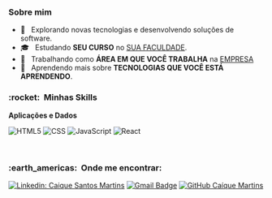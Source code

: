 <h3> Sobre mim </h3>

- 🤔 &nbsp; Explorando novas tecnologias e desenvolvendo soluções de software.
- 🎓 &nbsp; Estudando **SEU CURSO** no <a href="link da sua faculdade">SUA FACULDADE</a>.
- 💼 &nbsp; Trabalhando como **ÁREA EM QUE VOCÊ TRABALHA** na <a href="LINK DA EMPRESA">EMPRESA</a>
- 🌱 &nbsp; Aprendendo mais sobre **TECNOLOGIAS QUE VOCÊ ESTÁ APRENDENDO**.

<h3> :rocket: &nbsp;Minhas Skills </h3>

**Aplicações e Dados**

  ![HTML5](https://img.shields.io/badge/-HTML5-333333?style=flat&logo=HTML5)
  ![CSS](https://img.shields.io/badge/-CSS-333333?style=flat&logo=CSS3&logoColor=1572B6)
   ![JavaScript](https://img.shields.io/badge/-JavaScript-333333?style=flat&logo=javascript)
  ![React](https://img.shields.io/badge/-React-333333?style=flat&logo=react)

<br/>

<h3> :earth_americas: &nbsp;Onde me encontrar: </h3> 

[![Linkedin: Caique Santos Martins](https://img.shields.io/badge/-USERNAME-blue?style=flat-square&logo=Linkedin&logoColor=white&link=https://www.linkedin.com/in/caiquemartinsdev/)](https://www.linkedin.com/in/caiquemartinsdev/)
[![Gmail Badge](https://img.shields.io/badge/-seuemail@email.com-006bed?style=flat-square&logo=Gmail&logoColor=white&link=mailto:caiquemartins.dev@gmail.com)](mailto:caiquemartins.dev@gmail.com)
[![GitHub Caíque Martins]( https://img.shields.io/github/followers/VanessaSwerts?label=follow&style=social)](https://github.com/caiquemartinsdev)
